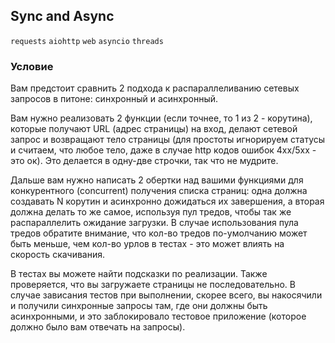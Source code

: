 ## Sync and Async

`requests` `aiohttp` `web` `asyncio` `threads`

### Условие

Вам предстоит сравнить 2 подхода к распараллеливанию сетевых запросов в питоне: синхронный и асинхронный.

Вам нужно реализовать 2 функции (если точнее, то 1 из 2 - корутина), которые получают URL (адрес страницы)
на вход, делают сетевой запрос и возвращают тело страницы (для простоты игнорируем статусы и считаем, что любое тело,
даже в случае http кодов ошибок 4xx/5xx - это ок). Это делается в одну-две строчки, так что не мудрите.

Дальше вам нужно написать 2 обертки над вашими функциями для конкурентного (concurrent) получения списка страниц:
одна должна создавать N корутин и асинхронно дожидаться их завершения, а вторая должна делать то же самое, используя
пул тредов, чтобы так же распараллелить ожидание загрузки. В случае использования пула тредов обратите внимание, что
кол-во тредов по-умолчанию может быть меньше, чем кол-во урлов в тестах - это может влиять на скорость скачивания.

В тестах вы можете найти подсказки по реализации. Также проверяется, что вы загружаете страницы не последовательно.
В случае зависания тестов при выполнении, скорее всего, вы накосячили и получили синхронные запросы там, где они
должны быть асинхронными, и это заблокировало тестовое приложение (которое должно было вам отвечать на запросы).
